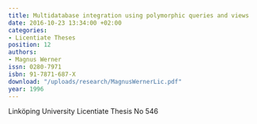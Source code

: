 ```yaml
---
title: Multidatabase integration using polymorphic queries and views
date: 2016-10-23 13:34:00 +02:00
categories:
- Licentiate Theses
position: 12
authors:
- Magnus Werner
issn: 0280-7971
isbn: 91-7871-687-X
download: "/uploads/research/MagnusWernerLic.pdf"
year: 1996
---
```


Linköping University Licentiate Thesis No 546

